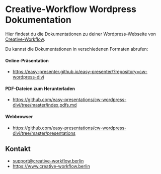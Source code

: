 # Creative-Workflow Wordpress Dokumentation

Hier findest du die Dokumentationen zu deiner Wordpress-Webseite von [Creative-Workflow](https://www.creative-workflow.berlin).

Du kannst die Dokumentationen in verschiedenen Formaten abrufen:

#### Online-Präsentation

  * https://easy-presenter.github.io/easy-presenter/?repository=cw-wordpress-divi


#### PDF-Dateien zum Herunterladen

  * https://github.com/easy-presentations/cw-wordpress-divi/tree/master/index.pdfs.md


#### Webbrowser

  * https://github.com/easy-presentations/cw-wordpress-divi/tree/master/presentations


## Kontakt
  * [support@creative-workflow.berlin](mailto:support@creative-workflow.berlin)
  * https://www.creative-workflow.berlin
